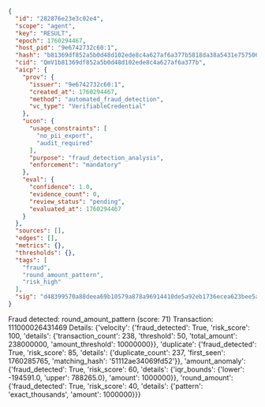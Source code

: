 ```json
{
  "id": "282876e23e3c02e4",
  "scope": "agent",
  "key": "RESULT",
  "epoch": 1760294467,
  "host_pid": "9e6742732c60:1",
  "hash": "b81369df852a5b0d48d102ede8c4a627af6a377b5818da38a5431e757506b770",
  "cid": "QmV1b81369df852a5b0d48d102ede8c4a627af6a377b",
  "aicp": {
    "prov": {
      "issuer": "9e6742732c60:1",
      "created_at": 1760294467,
      "method": "automated_fraud_detection",
      "vc_type": "VerifiableCredential"
    },
    "ucon": {
      "usage_constraints": [
        "no_pii_export",
        "audit_required"
      ],
      "purpose": "fraud_detection_analysis",
      "enforcement": "mandatory"
    },
    "eval": {
      "confidence": 1.0,
      "evidence_count": 0,
      "review_status": "pending",
      "evaluated_at": 1760294467
    }
  },
  "sources": [],
  "edges": [],
  "metrics": {},
  "thresholds": {},
  "tags": [
    "fraud",
    "round_amount_pattern",
    "risk_high"
  ],
  "sig": "d48399570a88deea69b10579a878a96914410de5a92eb1736ecea623bee5aac7"
}
```

Fraud detected: round_amount_pattern (score: 71)
Transaction: 111000026431469
Details: {'velocity': {'fraud_detected': True, 'risk_score': 100, 'details': {'transaction_count': 238, 'threshold': 50, 'total_amount': 238000000, 'amount_threshold': 10000000}}, 'duplicate': {'fraud_detected': True, 'risk_score': 85, 'details': {'duplicate_count': 237, 'first_seen': 1760285765, 'matching_hash': '51112ae34069fd52'}}, 'amount_anomaly': {'fraud_detected': True, 'risk_score': 60, 'details': {'iqr_bounds': {'lower': -194591.0, 'upper': 788265.0}, 'amount': 1000000}}, 'round_amount': {'fraud_detected': True, 'risk_score': 40, 'details': {'pattern': 'exact_thousands', 'amount': 1000000}}}